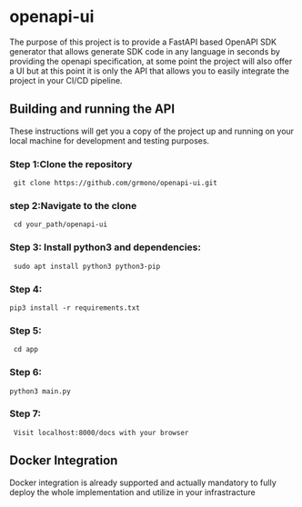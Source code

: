 # openapi-ui

The purpose of this project is to provide a FastAPI based OpenAPI SDK generator that allows generate SDK code in any language in seconds by providing the openapi specification, at some point the project will also offer a UI but at this point it is only the API that allows you to easily integrate the project in your CI/CD pipeline.

## Building and running the API

 These instructions will get you a copy of the project up and running on your local machine for development and testing purposes.
### Step 1:Clone the repository
     git clone https://github.com/grmono/openapi-ui.git
### step 2:Navigate to the clone 
     cd your_path/openapi-ui
### Step 3: Install python3 and dependencies:
     sudo apt install python3 python3-pip
### Step 4:
    pip3 install -r requirements.txt
### Step 5:
     cd app
### Step 6:
    python3 main.py
### Step 7:
     Visit localhost:8000/docs with your browser

## Docker Integration
Docker integration is already supported and actually mandatory to fully deploy the whole implementation and utilize in your infrastracture

